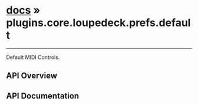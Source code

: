# [docs](index.md) » plugins.core.loupedeck.prefs.default
---

Default MIDI Controls.

## API Overview

## API Documentation

